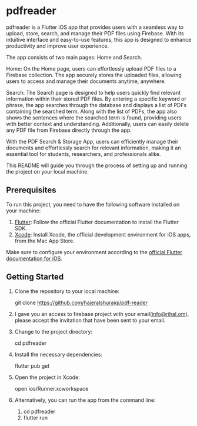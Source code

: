 # pdfreader

pdfreader is a Flutter iOS app that provides users with a seamless way to upload, store, search, and manage their PDF files using Firebase. With its intuitive interface and easy-to-use features,
this app is designed to enhance productivity and improve user experience.

The app consists of two main pages: Home and Search.

Home: On the Home page, users can effortlessly upload PDF files to a Firebase collection. The app securely stores the uploaded files, allowing users to access and manage their documents anytime, anywhere.

Search: The Search page is designed to help users quickly find relevant information within their stored PDF files. By entering a specific keyword or phrase, the app searches through the database and displays a list of PDFs containing the searched term. Along with the list of PDFs, the app also shows the sentences where the searched term is found, providing users with better context and understanding. Additionally, users can easily delete any PDF file from Firebase directly through the app.

With the PDF Search & Storage App, users can efficiently manage their documents and effortlessly search for relevant information, making it an essential tool for students, researchers, and professionals alike.

This README will guide you through the process of setting up and running the project on your local machine.

## Prerequisites

To run this project, you need to have the following software installed on your machine:

1. [Flutter](https://flutter.dev/docs/get-started/install): Follow the official Flutter documentation to install the Flutter SDK.
2. [Xcode](https://developer.apple.com/xcode/): Install Xcode, the official development environment for iOS apps, from the Mac App Store.

Make sure to configure your environment according to the [official Flutter documentation for iOS](https://flutter.dev/docs/get-started/install/macos#install-xcode).

## Getting Started

1. Clone the repository to your local machine:

   git clone https://github.com/hajeralshuraiqi/pdf-reader

2. I gave you an access to firebase project with your email(info@rihal.om), please accept the invitation that have been sent to your email.


2. Change to the project directory:

   cd pdfreader

3. Install the necessary dependencies:

   flutter pub get

4. Open the project in Xcode:

   open ios/Runner.xcworkspace

5. Alternatively, you can run the app from the command line:
   1. cd pdfreader
   2. flutter run







